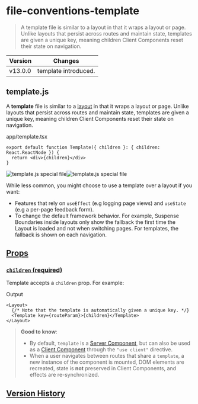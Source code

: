 # file-conventions-template

> A template file is similar to a layout in that it wraps a layout or page. Unlike layouts that persist across routes and maintain state, templates are given a unique key, meaning children Client Components reset their state on navigation.

| Version | Changes              |
| ------- | -------------------- |
| v13.0.0 | template introduced. |

## template.js

A **template** file is similar to a [layout](about:/docs/app/building-your-application/routing/layouts-and-templates#layouts) in that it wraps a layout or page. Unlike layouts that persist across routes and maintain state, templates are given a unique key, meaning children Client Components reset their state on navigation.

app/template.tsx

    export default function Template({ children }: { children: React.ReactNode }) {
      return <div>{children}</div>
    }

![template.js special file](/_next/image?url=https%3A%2F%2Fh8DxKfmAPhn8O0p3.public.blob.vercel-storage.com%2Fdocs%2Flight%2Ftemplate-special-file.png&w=3840&q=75)![template.js special file](/_next/image?url=https%3A%2F%2Fh8DxKfmAPhn8O0p3.public.blob.vercel-storage.com%2Fdocs%2Fdark%2Ftemplate-special-file.png&w=3840&q=75)

While less common, you might choose to use a template over a layout if you want:

*   Features that rely on `useEffect` (e.g logging page views) and `useState` (e.g a per-page feedback form).
*   To change the default framework behavior. For example, Suspense Boundaries inside layouts only show the fallback the first time the Layout is loaded and not when switching pages. For templates, the fallback is shown on each navigation.

## [Props](#props)

### [`children` (required)](#children-required)

Template accepts a `children` prop. For example:

Output

    <Layout>
      {/* Note that the template is automatically given a unique key. */}
      <Template key={routeParam}>{children}</Template>
    </Layout>

> **Good to know**:
> 
> *   By default, `template` is a [Server Component](/docs/app/getting-started/server-and-client-components), but can also be used as a [Client Component](/docs/app/getting-started/server-and-client-components) through the `"use client"` directive.
> *   When a user navigates between routes that share a `template`, a new instance of the component is mounted, DOM elements are recreated, state is **not** preserved in Client Components, and effects are re-synchronized.

## [Version History](#version-history)
